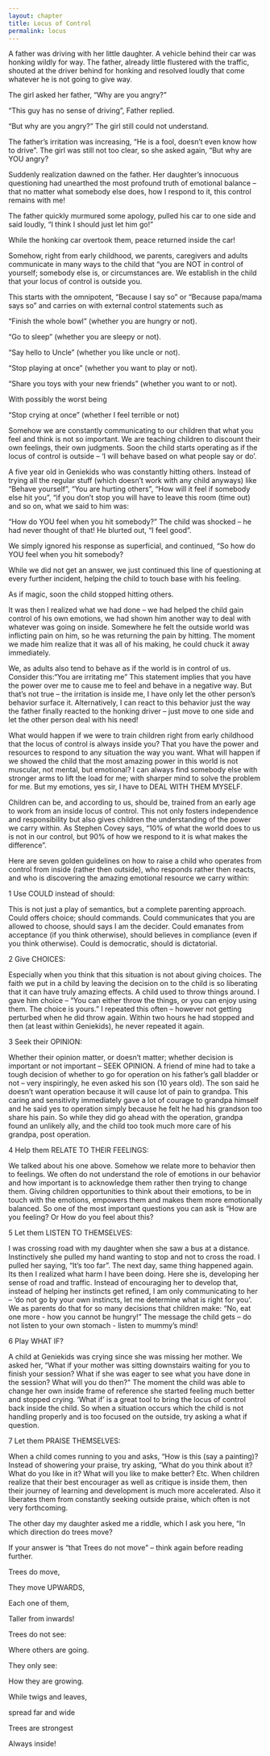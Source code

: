 ```yaml
---
layout: chapter
title: Locus of Control
permalink: locus
---
```


A father was driving with her little daughter. A vehicle behind their car was honking wildly for way. The father, already little flustered with the traffic, shouted at the driver behind for honking and resolved loudly that come whatever he is not going to give way.

The girl asked her father, “Why are you angry?”

“This guy has no sense of driving”, Father replied.

“But why are you angry?” The girl still could not understand.

The father’s irritation was increasing, “He is a fool, doesn’t even know how to drive”. 
The girl was still not too clear, so she asked again, “But why are YOU angry?

Suddenly realization dawned on the father. Her daughter’s innocuous questioning had unearthed the most profound truth of emotional balance – that no matter what somebody else does, how I respond to it, this control remains with me!

The father quickly murmured some apology, pulled his car to one side and said loudly, “I think I should just let him go!”

While the honking car overtook them, peace returned inside the car!

Somehow, right from early childhood, we parents, caregivers and adults communicate in many ways to the child that “you are NOT in control of yourself; somebody else is, or circumstances are. We establish in the child that your locus of control is outside you.

This starts with the omnipotent, “Because I say so” or “Because papa/mama says so” and carries on with external control statements such as

“Finish the whole bowl” (whether you are hungry or not).

“Go to sleep” (whether you are sleepy or not).

“Say hello to Uncle” (whether you like uncle or not).

“Stop playing at once” (whether you want to play or not).

“Share you toys with your new friends” (whether you want to or not).

With possibly the worst being

“Stop crying at once” (whether I feel terrible or not)

Somehow we are constantly communicating to our children that what you feel and think is not so important. We are teaching children to discount their own feelings, their own judgments. Soon the child starts operating as if the locus of control is outside – ‘I will behave based on what people say or do’.

A five year old in Geniekids who was constantly hitting others. Instead of trying all the regular stuff (which doesn’t work with any child anyways) like “Behave yourself”, “You are hurting others”, “How will it feel if somebody else hit you”, “if you don’t stop you will have to leave this room (time out) and so on, what we said to him was:

“How do YOU feel when you hit somebody?” The child was shocked – he had never thought of that! He blurted out, “I feel good”.

We simply ignored his response as superficial, and continued, “So how do YOU feel when you hit somebody?

While we did not get an answer, we just continued this line of questioning at every further incident, helping the child to touch base with his feeling.

As if magic, soon the child stopped hitting others.

It was then I realized what we had done – we had helped the child gain control of his own emotions, we had shown him another way to deal with whatever was going on inside. Somewhere he felt the outside world was inflicting pain on him, so he was returning the pain by hitting. The moment we made him realize that it was all of his making, he could chuck it away immediately.

We, as adults also tend to behave as if the world is in control of us. Consider this:“You are irritating me” This statement implies that you have the power over me to cause me to feel and behave in a negative way. But that’s not true – the irritation is inside me, I have only let the other person’s behavior surface it. Alternatively, I can react to this behavior just the way the father finally reacted to the honking driver – just move to one side and let the other person deal with his need!

What would happen if we were to train children right from early childhood that the locus of control is always inside you? That you have the power and resources to respond to any situation the way you want. What will happen if we showed the child that the most amazing power in this world is not muscular, not mental, but emotional? I can always find somebody else with stronger arms to lift the load for me; with sharper mind to solve the problem for me. But my emotions, yes sir, I have to DEAL WITH THEM MYSELF.

Children can be, and according to us, should be, trained from an early age to work from an inside locus of control. This not only fosters independence and responsibility but also gives children the understanding of the power we carry within. As Stephen Covey says, “10% of what the world does to us is not in our control, but 90% of how we respond to it is what makes the difference”.

Here are seven golden guidelines on how to raise a child who operates from control from inside (rather then outside), who responds rather then reacts, and who is discovering the amazing emotional resource we carry within:

1 Use COULD instead of should:

This is not just a play of semantics, but a complete parenting approach. Could offers choice; should commands. Could communicates that you are allowed to choose, should says I am the decider. Could emanates from acceptance (if you think otherwise), should believes in compliance (even if you think otherwise). Could is democratic, should is dictatorial.

2 Give CHOICES:

Especially when you think that this situation is not about giving choices. The faith we put in a child by leaving the decision on to the child is so liberating that it can have truly amazing effects. A child used to throw things around. I gave him choice – “You can either throw the things, or you can enjoy using them. The choice is yours.” I repeated this often – however not getting perturbed when he did throw again. Within two hours he had stopped and then (at least within Geniekids), he never repeated it again.

3 Seek their OPINION:

Whether their opinion matter, or doesn’t matter; whether decision is important or not important – SEEK OPINION. A friend of mine had to take a tough decision of whether to go for operation on his father’s gall bladder or not – very inspiringly, he even asked his son (10 years old). The son said he doesn’t want operation because it will cause lot of pain to grandpa. This caring and sensitivity immediately gave a lot of courage to grandpa himself and he said yes to operation simply because he felt he had his grandson too share his pain. So while they did go ahead with the operation, grandpa found an unlikely ally, and the child too took much more care of his grandpa, post operation.

4 Help them RELATE TO THEIR FEELINGS:

We talked about his one above. Somehow we relate more to behavior then to feelings. We often do not understand the role of emotions in our behavior and how important is to acknowledge them rather then trying to change them. Giving children opportunities to think about their emotions, to be in touch with the emotions, empowers them and makes them more emotionally balanced. So one of the most important questions you can ask is “How are you feeling? Or How do you feel about this?

5 Let them LISTEN TO THEMSELVES:

I was crossing road with my daughter when she saw a bus at a distance. Instinctively she pulled my hand wanting to stop and not to cross the road. I pulled her saying, “It’s too far”. The next day, same thing happened again. Its then I realized what harm I have been doing. Here she is, developing her sense of road and traffic. Instead of encouraging her to develop that, instead of helping her instincts get refined, I am only communicating to her – ‘do not go by your own instincts, let me determine what is right for you’. We as parents do that for so many decisions that children make: “No, eat one more - how you cannot be hungry!” The message the child gets – do not listen to your own stomach - listen to mummy’s mind!

6 Play WHAT IF?

A child at Geniekids was crying since she was missing her mother. We asked her, “What if your mother was sitting downstairs waiting for you to finish your session? What if she was eager to see what you have done in the session? What will you do then?" The moment the child was able to change her own inside frame of reference she started feeling much better and stopped crying. ‘What if’ is a great tool to bring the locus of control back inside the child. So when a situation occurs which the child is not handling properly and is too focused on the outside, try asking a what if question.

7 Let them PRAISE THEMSELVES:

When a child comes running to you and asks, “How is this (say a painting)? Instead of showering your praise, try asking, “What do you think about it? What do you like in it? What will you like to make better? Etc. When children realize that their best encourager as well as critique is inside them, then their journey of learning and development is much more accelerated. Also it liberates them from constantly seeking outside praise, which often is not very forthcoming.

The other day my daughter asked me a riddle, which I ask you here, “In which direction do trees move?

If your answer is “that Trees do not move” – think again before reading further.

Trees do move,

They move UPWARDS,

Each one of them,

Taller from inwards!

Trees do not see:

Where others are going.

They only see:

How they are growing.

While twigs and leaves,

spread far and wide

Trees are strongest

Always inside!